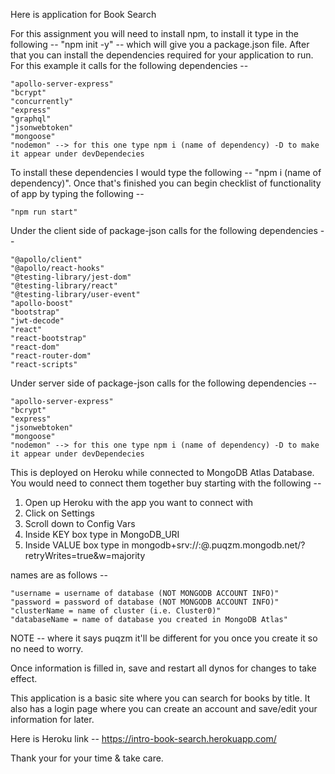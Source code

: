 Here is application for Book Search

For this assignment you will need to install npm, to install it type in the following -- "npm init -y" -- which will give you a package.json file. After that you can install the dependencies required for your application to run. For this example it calls for the following dependencies --

    "apollo-server-express"
    "bcrypt"
    "concurrently"
    "express"
    "graphql"
    "jsonwebtoken"
    "mongoose"
    "nodemon" --> for this one type npm i (name of dependency) -D to make it appear under devDependecies
    
To install these dependencies I would type the following -- "npm i (name of dependency)".
Once that's finished you can begin checklist of functionality of app by typing the following --

    "npm run start"

Under the client side of package-json calls for the following dependencies --

    "@apollo/client"
    "@apollo/react-hooks"
    "@testing-library/jest-dom"
    "@testing-library/react"
    "@testing-library/user-event"
    "apollo-boost"
    "bootstrap"
    "jwt-decode"
    "react"
    "react-bootstrap"
    "react-dom"
    "react-router-dom"
    "react-scripts"

Under server side of package-json calls for the following dependencies --

    "apollo-server-express"
    "bcrypt"
    "express"
    "jsonwebtoken"
    "mongoose"
    "nodemon" --> for this one type npm i (name of dependency) -D to make it appear under devDependecies

This is deployed on Heroku while connected to MongoDB Atlas Database.
You would need to connect them together buy starting with the following --

1. Open up Heroku with the app you want to connect with
2. Click on Settings
3. Scroll down to Config Vars
4. Inside KEY box type in MongoDB_URI
5. Inside VALUE box type in mongodb+srv://<username>:<password>@<clusterName>.puqzm.mongodb.net/<databaseName>?retryWrites=true&w=majority

names are as follows --

    "username = username of database (NOT MONGODB ACCOUNT INFO)"
    "password = password of database (NOT MONGODB ACCOUNT INFO)"
    "clusterName = name of cluster (i.e. Cluster0)"
    "databaseName = name of database you created in MongoDB Atlas" 

NOTE -- where it says puqzm it'll be different for you once you create it so no need to worry.

Once information is filled in, save and restart all dynos for changes to take effect.

This application is a basic site where you can search for books by title.
It also has a login page where you can create an account and save/edit your information for later.

Here is Heroku link -- https://intro-book-search.herokuapp.com/

Thank your for your time & take care.